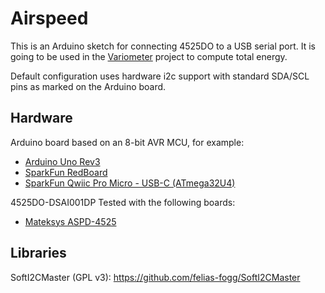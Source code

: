 # Airspeed

This is an Arduino sketch for connecting 4525DO to a USB serial port.
It is going to be used in the [Variometer](https://github.com/igorinov/variometer) project to compute total energy.

Default configuration uses hardware i2c support with standard SDA/SCL pins as marked on the Arduino board.

## Hardware

  Arduino board based on an 8-bit AVR MCU, for example:
  - [Arduino Uno Rev3](https://store.arduino.cc/usa/arduino-uno-rev3)
  - [SparkFun RedBoard](https://www.sparkfun.com/products/13975)
  - [SparkFun Qwiic Pro Micro - USB-C (ATmega32U4)](https://www.sparkfun.com/products/15795)

  4525DO-DSAI001DP
  Tested with the following boards:
  - [Mateksys ASPD-4525](http://www.mateksys.com/?portfolio=aspd-4525)

## Libraries

  SoftI2CMaster (GPL v3): https://github.com/felias-fogg/SoftI2CMaster
